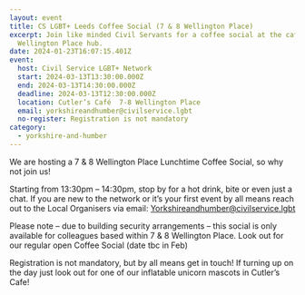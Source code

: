 ```yaml
---
layout: event
title: CS LGBT+ Leeds Coffee Social (7 & 8 Wellington Place)
excerpt: Join like minded Civil Servants for a coffee social at the cafe at
  Wellington Place hub.
date: 2024-01-23T16:07:15.401Z
event:
  host: Civil Service LGBT+ Network
  start: 2024-03-13T13:30:00.000Z
  end: 2024-03-13T14:30:00.000Z
  deadline: 2024-03-13T12:30:00.000Z
  location: Cutler’s Café  7-8 Wellington Place
  email: yorkshireandhumber@civilservice.lgbt
  no-register: Registration is not mandatory
category:
  - yorkshire-and-humber
---
```

We are hosting a 7 & 8 Wellington Place Lunchtime Coffee Social, so why not join us! 

Starting from 13:30pm – 14:30pm, stop by for a hot drink, bite or even just a chat. If you are new to the network or it’s your first event by all means reach out to the Local Organisers via email:  Yorkshireandhumber@civilservice.lgbt 

Please note – due to building security arrangements – this social is only available for colleagues based within 7 & 8 Wellington Place.   Look out for our regular open Coffee Social (date tbc in Feb)

Registration is not mandatory, but by all means get in touch!  If turning up on the day just look out for one of our inflatable unicorn mascots in Cutler’s Cafe!